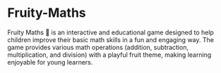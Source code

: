 # Fruity-Maths
Fruity Maths 🍎 is an interactive and educational game designed to help children improve their basic math skills in a fun and engaging way. The game provides various math operations (addition, subtraction, multiplication, and division) with a playful fruit theme, making learning enjoyable for young learners.
